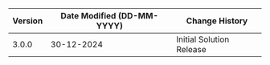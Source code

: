 | **Version** | **Date Modified (DD-MM-YYYY)** | **Change History**       |
|-------------|--------------------------------|--------------------------|
| 3.0.0       | 30-12-2024                     | Initial Solution Release |

